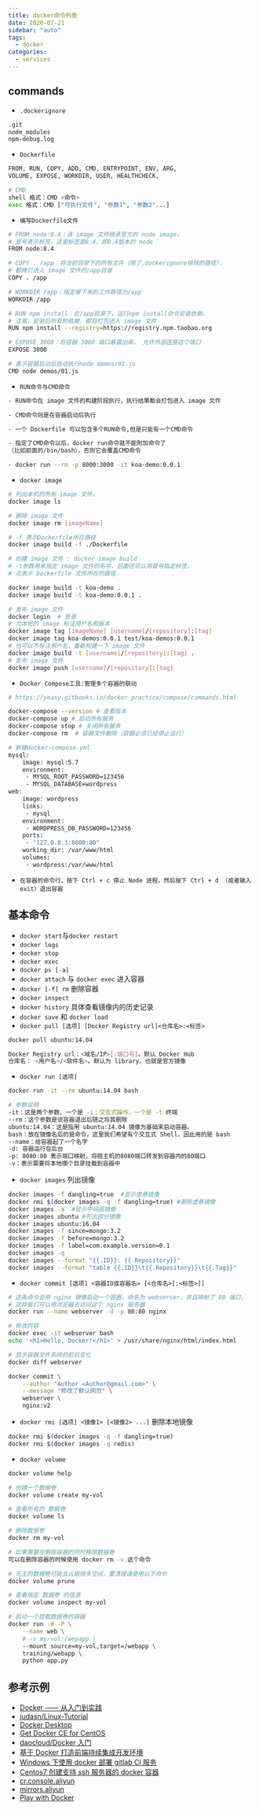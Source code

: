 ```yaml
---
title: docker命令列表
date: 2020-07-21
sidebar: "auto"
tags:
  - docker
categories:
  - services
---
```


## commands

- `.dockerignore`



```bash
.git
node_modules
npm-debug.log
```



- `Dockerfile`



```bash
FROM, RUN, COPY, ADD, CMD, ENTRYPOINT, ENV, ARG,
VOLUME, EXPOSE, WORKDIR, USER, HEALTHCHECK,

# CMD
shell 格式：CMD <命令>
exec 格式：CMD ["可执行文件", "参数1", "参数2"...]
```



- `编写Dockerfile文件`



```bash
# FROM node:8.4：该 image 文件继承官方的 node image，
# 冒号表示标签，这里标签是8.4，即8.4版本的 node
FROM node:8.4

# COPY . /app：将当前目录下的所有文件（除了.dockerignore排除的路径），
# 都拷贝进入 image 文件的/app目录
COPY . /app

# WORKDIR /app：指定接下来的工作路径为/app
WORKDIR /app

# RUN npm install：在/app目录下，运行npm install命令安装依赖。
# 注意，安装后所有的依赖，都将打包进入 image 文件
RUN npm install --registry=https://registry.npm.taobao.org

# EXPOSE 3000：将容器 3000 端口暴露出来， 允许外部连接这个端口
EXPOSE 3000

# 表示容器启动后自动执行node demos/01.js
CMD node demos/01.js
```



- `RUN命令与CMD命令`



```bash
- RUN命令在 image 文件的构建阶段执行，执行结果都会打包进入 image 文件

- CMD命令则是在容器启动后执行

- 一个 Dockerfile 可以包含多个RUN命令,但是只能有一个CMD命令

- 指定了CMD命令以后，docker run命令就不能附加命令了
（比如前面的/bin/bash），否则它会覆盖CMD命令

- docker run --rm -p 8000:3000 -it koa-demo:0.0.1
```



- `docker image`



```bash
# 列出本机的所有 image 文件。
docker image ls

# 删除 image 文件
docker image rm [imageName]

# -f 表示Dockerfile所在路径
docker image build -f ./Dockerfile

# 创建 image 文件 : docker image build
# -t参数用来指定 image 文件的名字，后面还可以用冒号指定标签，
# 点表示 Dockerfile 文件所在的路径

docker image build -t koa-demo .
docker image build -t koa-demo:0.0.1 .

# 发布 image 文件
docker login  # 登录
# 为本地的 image 标注用户名和版本
docker image tag [imageName] [username]/[repository]:[tag]
docker image tag koa-demos:0.0.1 test/koa-demos:0.0.1
# 也可以不标注用户名，重新构建一下 image 文件
docker image build -t [username]/[repository]:[tag] .
# 发布 image 文件
docker image push [username]/[repository]:[tag]
```



- `Docker Compose工具:管理多个容器的联动`



```bash
# https://yeasy.gitbooks.io/docker_practice/compose/commands.html

docker-compose --version # 查看版本
docker-compose up # 启动所有服务
docker-compose stop # 关闭所有服务
docker-compose rm  # 容器文件删除（容器必须已经停止运行）

# 新建docker-compose.yml
mysql:
    image: mysql:5.7
    environment:
     - MYSQL_ROOT_PASSWORD=123456
     - MYSQL_DATABASE=wordpress
web:
    image: wordpress
    links:
     - mysql
    environment:
     - WORDPRESS_DB_PASSWORD=123456
    ports:
     - "127.0.0.3:8080:80"
    working_dir: /var/www/html
    volumes:
     - wordpress:/var/www/html
```



- `在容器的命令行，按下 Ctrl + c 停止 Node 进程，然后按下 Ctrl + d （或者输入 exit）退出容器`

## 基本命令

- `docker start`与`docker restart`
- `docker logs`
- `docker stop`
- `docker exec`
- `docker ps [-a]`
- `docker attach` 与 `docker exec` 进入容器
- `docker [-f] rm` 删除容器
- `docker inspect`
- `docker history` 具体查看镜像内的历史记录
- `docker save` 和 `docker load`
- `docker pull [选项] [Docker Registry url]<仓库名>:<标签>`



```bash
docker pull ubuntu:14.04

Docker Registry url：<域名/IP>[:端口号]。默认 Docker Hub
仓库名： <用户名>/<软件名>。默认为 library，也就是官方镜像
```



- `docker run [选项]`



```bash
docker run -it --rm ubuntu:14.04 bash

# 参数说明
-it：这是两个参数，一个是 -i：交互式操作，一个是 -t 终端
--rm：这个参数是说容器退出后随之将其删除
ubuntu:14.04：这是指用 ubuntu:14.04 镜像为基础来启动容器。
bash：放在镜像名后的是命令，这里我们希望有个交互式 Shell，因此用的是 bash
--name：给容器起了一个名字
-d: 容器运行在后台
-p: 8080:80 表示端口映射，将宿主机的8080端口转发到容器内的80端口
-v：表示需要将本地哪个目录挂载到容器中
```



- `docker images` 列出镜像



```bash
docker images -f dangling=true  #显示虚悬镜像
docker rmi $(docker images -q -f dangling=true) #删除虚悬镜像
docker images -a  #显示中间层镜像
docker images ubuntu #列出部分镜像
docker images ubuntu:16.04
docker images -f since=mongo:3.2
docker images -f before=mongo:3.2
docker images -f label=com.example.version=0.1
docker images -q
docker images --format "{{.ID}}: {{.Repository}}"
docker images --format "table {{.ID}}\t{{.Repository}}\t{{.Tag}}"
```



- `docker commit [选项] <容器ID或容器名> [<仓库名>[:<标签>]]`



```bash
# 这条命令会用 nginx 镜像启动一个容器，命名为 webserver，并且映射了 80 端口，
# 这样我们可以用浏览器去访问这个 nginx 服务器
docker run --name webserver -d -p 80:80 nginx

# 修改内容
docker exec -it webserver bash
echo '<h1>Hello, Docker!</h1>' > /usr/share/nginx/html/index.html

# 显示容器文件系统的前后变化
docker diff webserver

docker commit \
    --author "Author <Author@gmail.com>" \
    --message "修改了默认网页" \
    webserver \
    nginx:v2
```



- `docker rmi [选项] <镜像1> [<镜像2> ...]` 删除本地镜像



```bash
docker rmi $(docker images -q -f dangling=true)
docker rmi $(docker images -q redis)
```



- `docker volume`



```bash
docker volume help

# 创建一个数据卷
docker volume create my-vol

# 查看所有的 数据卷
docker volume ls

# 删除数据卷
docker rm my-vol

# 如果需要在删除容器的同时移除数据卷
可以在删除容器的时候使用 docker rm -v 这个命令

# 无主的数据卷可能会占据很多空间，要清理请使用以下命令
docker volume prune

# 查看指定 数据卷 的信息
docker volume inspect my-vol

# 启动一个挂载数据卷的容器
docker run -d -P \
    --name web \
    # -v my-vol:/wepapp \
    --mount source=my-vol,target=/webapp \
    training/webapp \
    python app.py
```



## 参考示例

- [Docker —— 从入门到实践](https://www.gitbook.com/book/yeasy/docker_practice/details)
- [judasn/Linux-Tutorial](https://github.com/judasn/Linux-Tutorial/)
- [Docker Desktop](https://www.docker.com/products/docker-desktop)
- [Get Docker CE for CentOS](https://docs.docker.com/engine/installation/linux/centos/)
- [daocloud/Docker 入门](http://guide.daocloud.io/dcs/docker-9152673.html)
- [基于 Docker 打造前端持续集成开发环境](https://juejin.im/post/5a142d7b6fb9a0451170c2c7)
- [Windows 下使用 docker 部署 gitlab CI 服务](https://www.jianshu.com/p/0abe441d5d3c)
- [Centos7 创建支持 ssh 服务器的 docker 容器](https://blog.csdn.net/xizaihui/article/details/52960604)
- [cr.console.aliyun](https://cr.console.aliyun.com/#/accelerator)
- [mirrors.aliyun](http://mirrors.aliyun.com/docker-toolbox/)
- [Play with Docker](https://labs.play-with-docker.com/)
